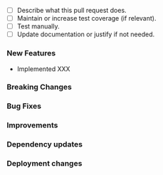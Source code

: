 <!---
Please make sure to follow the [DEV guidelines](https://gen3.org/resources/developer/dev-introduction/)
before asking for review.
--->
- [ ] Describe what this pull request does.
- [ ] Maintain or increase test coverage (if relevant).
- [ ] Test manually.
- [ ] Update documentation or justify if not needed.

### New Features
- Implemented XXX

### Breaking Changes


### Bug Fixes


### Improvements


### Dependency updates


### Deployment changes

